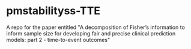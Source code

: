 # pmstabilityss-TTE
A repo for the paper entitled "A decomposition of Fisher’s information to inform sample size for developing fair and precise clinical prediction models: part 2 - time-to-event outcomes"
